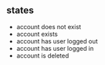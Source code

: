 ## states

- account does not exist
- account exists
- account has user logged out
- account has user logged in
- account is deleted


